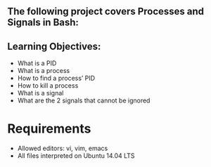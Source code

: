 ## The following project covers Processes and Signals in Bash:

## Learning Objectives:

- What is a PID
- What is a process
- How to find a process’ PID
- How to kill a process
- What is a signal
- What are the 2 signals that cannot be ignored

# Requirements

- Allowed editors: vi, vim, emacs
- All files interpreted on Ubuntu 14.04 LTS
